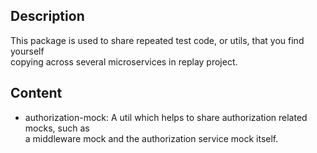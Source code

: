 ## Description
This package is used to share repeated test code, or utils, that you find yourself  
copying across several microservices in replay project.

## Content
* authorization-mock: A util which helps to share authorization related mocks, such as  
a middleware mock and the authorization service mock itself.